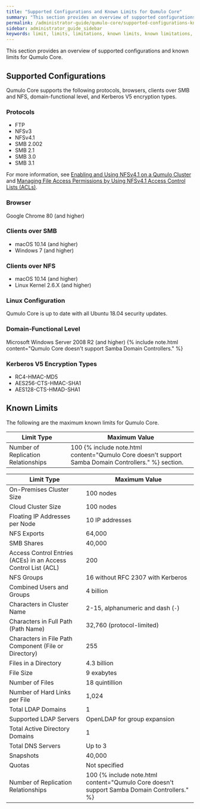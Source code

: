 ```yaml
---
title: "Supported Configurations and Known Limits for Qumulo Core"
summary: "This section provides an overview of supported configurations and known limits for Qumulo Core."
permalink: /administrator-guide/qumulo-core/supported-configurations-known-limits.html
sidebar: administrator_guide_sidebar
keywords: limit, limits, limitations, known limits, known limitations, config, configuration, supported config, supported configuration
---
```


This section provides an overview of supported configurations and known limits for Qumulo Core.

## Supported Configurations
Qumulo Core supports the following protocols, browsers, clients over SMB and NFS, domain-functional level, and Kerberos V5 encryption types.

### Protocols
* FTP
* NFSv3
* NFSv4.1
* SMB 2.002
* SMB 2.1
* SMB 3.0
* SMB 3.1

For more information, see [Enabling and Using NFSv4.1 on a Qumulo Cluster](../protocols/nfsv4.1-enabling-using.md) and [Managing File Access Permissions by Using NFSv4.1 Access Control Lists (ACLs)](../protocols/nfsv4.1-acls.md).

### Browser
Google Chrome 80 (and higher)

### Clients over SMB
* macOS 10.14 (and higher)
* Windows 7 (and higher)

### Clients over NFS
* macOS 10.14 (and higher)
* Linux Kernel 2.6.X (and higher)

### Linux Configuration
Qumulo Core is up to date with all Ubuntu 18.04 security updates.

### Domain-Functional Level
Microsoft Windows Server 2008 R2 (and higher)
{% include note.html content="Qumulo Core doesn't support Samba Domain Controllers." %}

### Kerberos V5 Encryption Types
* RC4-HMAC-MD5
* AES256-CTS-HMAC-SHA1
* AES128-CTS-HMAD-SHA1


## Known Limits
The following are the maximum known limits for Qumulo Core.

<table>
  <thead>
    <tr>
      <th>Limit Type</th>
      <th>Maximum Value</th>
    </tr>
  </thead>
  <tbody>
    <tr>
      <td>Number of Replication Relationships</td>
      <td>100 {% include note.html content="Qumulo Core doesn't support Samba Domain Controllers." %}</a> section.</td>
    </tr>
</table>

| Limit Type | Maximum Value   |
|------------|---|
| On-Premises Cluster Size  | 100 nodes |
| Cloud Cluster Size | 100 nodes |
| Floating IP Addresses per Node | 10 IP addresses |
| NFS Exports | 64,000 |
| SMB Shares | 40,000 |
| Access Control Entries (ACEs) in an Access Control List (ACL) | 200 |
| NFS Groups | 16 without RFC 2307 with Kerberos |
| Combined Users and Groups | 4 billion |
| Characters in Cluster Name | 2-15, alphanumeric and dash (`-`) |
| Characters in Full Path (Path Name) | 32,760 (protocol-limited) |
| Characters in File Path Component (File or Directory) | 255 |
| Files in a Directory | 4.3 billion |
| File Size | 9 exabytes |
| Number of Files | 18 quintillion |
| Number of Hard Links per File | 1,024 |
| Total LDAP Domains | 1 |
| Supported LDAP Servers | OpenLDAP for group expansion |
| Total Active Directory Domains | 1 |
| Total DNS Servers | Up to 3 |
| Snapshots | 40,000 |
| Quotas | Not specified |
| Number of Replication Relationships | 100 {% include note.html content="Qumulo Core doesn't support Samba Domain Controllers." %} |
